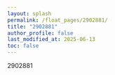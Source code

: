 ```yaml
---
layout: splash
permalink: /float_pages/2902881/
title: "2902881"
author_profile: false
last_modified_at: 2025-06-13
toc: false
---
```

 
2902881
